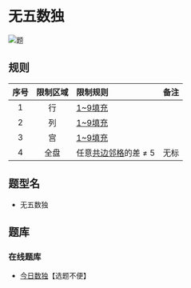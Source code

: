 # 无五数独

![题](https://cn.sudoku.today/pic/02/givemefive/40223_366493.png)

## 规则

| 序号  | 限制区域 | 限制规则           | 备注  |
|:---:|:----:|:---------------|:---:|
|  1  |  行   | [1~9填充]        |     |
|  2  |  列   | [1~9填充]        |     |
|  3  |  宫   | [1~9填充]        |     |
|  4  |  全盘  | 任意[共边邻格]的差 ≠ 5 | 无标  |

## 题型名

- 无五数独

## 题库

### 在线题库

- [今日数独]【选题不便】

[1~9填充]: ../../../../../rules.md#1to9填充

[共边邻格]: ../../../../../rules.md#共边邻格

[今日数独]: https://cn.sudoku.today/g-give-me-five-sudoku/
